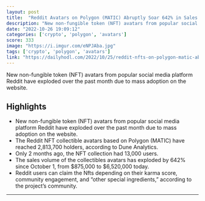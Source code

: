 ```yaml
---
layout: post
title:  "Reddit Avatars on Polygon (MATIC) Abruptly Soar 642% in Sales Volume This Month, Reaching Nearly 3,000,000 Users"
description: "New non-fungible token (NFT) avatars from popular social media platform Reddit have exploded over the past month due to mass adoption on the website."
date: "2022-10-26 19:09:12"
categories: ['crypto', 'polygon', 'avatars']
score: 333
image: "https://i.imgur.com/eNPJAba.jpg"
tags: ['crypto', 'polygon', 'avatars']
link: "https://dailyhodl.com/2022/10/25/reddit-nfts-on-polygon-matic-abruptly-soar-642-in-sales-volume-this-month-reaching-nearly-3000000-users/"
---
```


New non-fungible token (NFT) avatars from popular social media platform Reddit have exploded over the past month due to mass adoption on the website.

## Highlights

- New non-fungible token (NFT) avatars from popular social media platform Reddit have exploded over the past month due to mass adoption on the website.
- The Reddit NFT collectible avatars based on Polygon (MATIC) have reached 2,813,700 holders, according to Dune Analytics.
- Only 2 months ago, the NFT collection had 13,000 users.
- The sales volume of the collectibles avatars has exploded by 642% since October 1, from $875,000 to $6,520,000 today.
- Reddit users can claim the Nfts depending on their karma score, community engagement, and “other special ingredients,” according to the project’s community.

---
